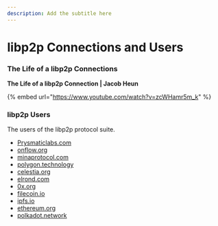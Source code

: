 ```yaml
---
description: Add the subtitle here
---
```


# libp2p Connections and Users

### The Life of a libp2p Connections

**The Life of a libp2p Connection | Jacob Heun**

{% embed url="https://www.youtube.com/watch?v=zcWHamr5m_k" %}

### libp2p Users

The users of the libp2p protocol suite.

* [Prysmaticlabs.com](http://prysmaticlabs.com)
* [onflow.org](http://onflow.org)
* [minaprotocol.com](http://minaprotocol.com)
* [polygon.technology](http://polygon.technology)
* [celestia.org](http://celestia.org)
* [elrond.com](http://elrond.com)
* [0x.org](http://0x.org)
* [filecoin.io](http://filecoin.io)
* [ipfs.io](http://ipfs.io)
* [ethereum.org](https://ethereum.org/en/eth2/)
* [polkadot.network](https://polkadot.network)
